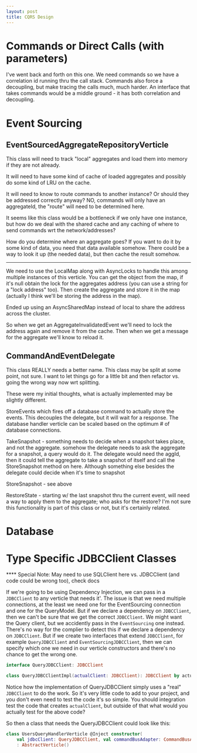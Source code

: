 ```yaml
---
layout: post
title: CQRS Design
---
```


# Commands or Direct Calls (with parameters)

I've went back and forth on this one. We need commands so we have a correlation id running thru the call stack. Commands also force a decoupling, but make tracing the calls much, much harder. An interface that takes commands would be a middle ground - it has both correlation and decoupling.

# Event Sourcing

## EventSourcedAggregateRepositoryVerticle

This class will need to track "local" aggregates and load them into memory if they are not already.

It will need to have some kind of cache of loaded aggregates and possibly do some kind of LRU on the cache.

It will need to know to route commands to another instance? Or should they be addressed correctly anyway? NO, commands will only have an aggregateId, the "route" will need to be determined here.

It seems like this class would be a bottleneck if we only have one instance, but how do we deal with the shared cache and any caching of where to send commands wrt the network/addresses?

How do you determine where an aggregate goes? If you want to do it by some kind of data, you need that data available somehow. There could be a way to look it up (the needed data), but then cache
the result somehow.

 *****

We need to use the LocalMap along with AsyncLocks to handle this among multiple instances of this verticle. You can get the object from the map, if it's null obtain the lock for the aggregates address (you can use a string for a "lock address" too). Then create the aggregate and store it in the map (actually I think we'll be storing the address in the map).

Ended up using an AsyncSharedMap instead of local to share the address across the cluster.

So when we get an AggregateInvalidatedEvent we'll need to lock the address again and remove it from the cache. Then when we get a message for the aggregate we'll know to reload it.


## CommandAndEventDelegate

This class REALLY needs a better name. This class may be split at some point, not sure. I want to let things go for a little bit and then refactor vs. going the wrong way now wrt splitting.

These were my initial thoughts, what is actually implemented may be slightly different.

StoreEvents which fires off a database command to actually store the events. This decouples the delegate, but it will wait for a response. The database handler verticle can be scaled based on the optimum # of database connections.

TakeSnapshot - something needs to decide when a snapshot takes place, and not the aggregate. somehow the delegate needs to ask the aggregate for a snapshot, a query would do it. The delegate would need the aggId, then it could tell the aggregate to take a snapshot of itself and call the StoreSnapshot method on here. Although something else besides the delegate could decide when it's time to snapshot

StoreSnapshot - see above

RestoreState - starting w/ the last snapshot thru the current event, will need a way to apply them to the aggregate; who asks for the restore? I'm not sure this functionality is part of this class or not, but it's certainly related.

# Database

# Type Specific JDBCClient Classes

**** Special Note: May need to use SQLClient here vs. JDBCClient (and code could be wrong too), check docs

If we're going to be using Dependency Injection, we can pass in a `JDBCClient` to any verticle that needs it'. The issue is that we need multiple connections, at the least we need one for the EventSourcing connection and one for the QueryModel. But if we declare a dependency on `JDBCClient`, then we can't be sure that we get the correct `JDBCClient`. We might want the Query client, but we accidently pass in the `EventSourcing` one instead. There's no way for the complier to detect this if we declare a dependency on `JDBCClient`. But if we create two interfaces that extend `JDBCClient`, for example `QueryJDBCClient` and `EventSourcingJDBCClient`, then we can specify which one we need in our verticle constructors and there's no chance to get the wrong one.

```kotlin
interface QueryJDBCClient: JDBCClient

class QueryJDBCClientImpl(actualClient: JDBCClient): JDBCClient by actualClient, QueryJDBCClient
```

Notice how the implementation of QueryJDBCClient simply uses a "real" `JDBCClient` to do the work. So it's very little code to add to your project, and you don't even need to test the code it's so simple. You should integration test the code that creates `actualClient`, but outside of that what would you actually test for the above code?

So then a class that needs the QueryJDBCClient could look like this:

```kotlin
class UsersQueryHandlerVerticle @Inject constructor(
    val jdbcClient: QueryJDBCClient, val commandBusAdapter: CommandBusAdapter)
    : AbstractVerticle() 
```
